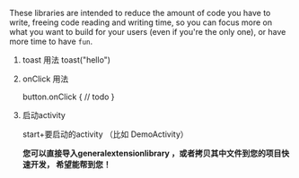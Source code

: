 These libraries are intended to reduce the amount of code you have to write, freeing code reading and writing
time, so you can focus more on what you want to build for your users (even if you're the only one), or
have more time to have `fun`.

1. toast 用法
     toast("hello")
     
2. onClick 用法
 
    button.onClick {
           // todo
        }
        

3. 启动activity 

   start+要启动的activity （比如 DemoActivity）
    
   >

    
    

   **您可以直接导入generalextensionlibrary
   ，或者拷贝其中文件到您的项目快速开发， 希望能帮到您！**
 
 
 
